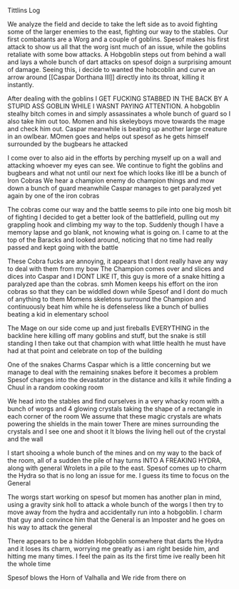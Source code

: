 Tittlins Log

We analyze the field and decide to take the left side as to avoid fighting some of the larger enemies to the east, fighting our way to the stables. Our first combatants are a Worg and a couple of goblins. Spesof makes his first attack to show us all that the worg isnt much of an issue, while the goblins retaliate with some bow attacks. A Hobgoblin steps out from behind a wall and lays a whole bunch of dart attacks on spesof doign a surprising amount of damage. Seeing this, i decide to wanted the hobcoblin and curve an arrow around [[Caspar Dorthana Ⅲ]] directly into its throat, killing it instantly.

After dealing with the goblins I GET FUCKING STABBED IN THE BACK BY A STUPID ASS GOBLIN WHILE I WASNT PAYING ATTENTION. A hobgoblin stealhy bitch comes in and simply assassinates a whole bunch of guard so I also take him out too. Momen and his skeleyboys move towards the mage and check him out. Caspar meanwhile is beating up another large creature in an owlbear. 
MOmen goes and helps out spesof as he gets himself surrounded by the bugbears he attacked

I come over to also aid in the efforts by perching myself up on a wall and attacking whoever my eyes can see. We continue to fight the goblins and bugbears and what not until our next foe which looks like itll be a bunch of Iron Cobras
We hear a champion enemy do champion things and mow down a bunch of guard meanwhile Caspar manages to get paralyzed yet again by one of the iron cobras

The cobras come our way and the battle seems to pile into one big mosh bit of fighting
I decided to get a better look of the battlefield, pulling out my grappling hook and climbing my way to the top. Suddenly though I have a memory lapse and go blank, not knowing what is going on. I came to at the top of the Baracks and looked around, noticing that no time had really passed and kept going with the battle

These Cobra fucks are annoying, it appears that I dont really have any way to deal with them from my bow
The Champion comes over and slices and dices into Caspar and I DONT LIKE IT, this guy is more of a snake hitting a paralyzed ape than the cobras. smh
Momen keeps his effort on the iron cobras so that they can be widdled down while Spesof and I dont do much of anything to them
Momens skeletons surround the Champion and continuously beat him while he is defenseless like a bunch of bullies beating a kid in elementary school

The Mage on our side come up and just fireballs EVERYTHING in the backline here killing off many goblins and stuff, but the snake is still standing
I then take out that champion with what little health he must have had at that point and celebrate on top of the building

One of the snakes Charms Caspar which is a little concerning but we manage to deal with the remaining snakes before it becomes a problem
Spesof charges into the devastator in the distance and kills it
while finding a Chuul in a random cooking room

We head into the stables and find ourselves in a very whacky room with a bunch of worgs and 4 glowing crystals taking the shape of a rectangle in each corner of the room
We assume that these magic crystals are whats powering the shields in the main tower
There are mines surrounding the crystals and I see one and shoot it
It blows the living hell out of the crystal and the wall

I start shooing a whole bunch of the mines and on my way to the back of the room, all of a sudden the pile of hay turns INTO A FREAKING HYDRA, along with general Wrolets in a pile to the east. Spesof comes up to charm the Hydra so that is no long an issue for me. I guess its time to focus on the General

The worgs start working on spesof but momen has another plan in mind, using a gravity sink holl to attack a whole bunch of the worgs
I then try to move away from the hydra and accidentally run into a hobgoblin. I charm that guy and convince him that the General is an Imposter and he goes on his way to attack the general

There appears to be a hidden Hobgoblin somewhere that darts the Hydra and it loses its charm, worrying me greatly as i am right beside him, and hitting me many times. I feel the pain as its the first time ive really been hit the whole time

Spesof blows the Horn of  Valhalla and We ride from there on